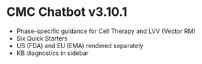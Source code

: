 # CMC Chatbot v3.10.1

- Phase-specific guidance for Cell Therapy and LVV (Vector RM)
- Six Quick Starters
- US (FDA) and EU (EMA) rendered separately
- KB diagnostics in sidebar
